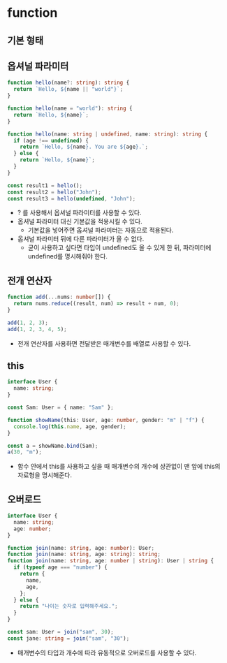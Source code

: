 # function

## 기본 형태

## 옵셔널 파라미터

```typescript
function hello(name?: string): string {
  return `Hello, ${name || "world"}`;
}

function hello(name = "world"): string {
  return `Hello, ${name}`;
}

function hello(name: string | undefined, name: string): string {
  if (age !== undefined) {
    return `Hello, ${name}. You are ${age}.`;
  } else {
    return `Hello, ${name}`;
  }
}

const result1 = hello();
const result2 = hello("John");
const result3 = hello(undefined, "John");
```

- ? 를 사용해서 옵셔널 파라미터를 사용할 수 있다.
- 옵셔널 파라미터 대신 기본값을 적용시킬 수 있다.
  - 기본값을 넣어주면 옵셔널 파라미터는 자동으로 적용된다.
- 옵셔널 파라미터 뒤에 다른 파라미터가 올 수 없다.
  - 굳이 사용하고 싶다면 타입이 undefined도 올 수 있게 한 뒤, 파라미터에 undefined를 명시해줘야 한다.

## 전개 연산자

```typescript
function add(...nums: number[]) {
  return nums.reduce((result, num) => result + num, 0);
}

add(1, 2, 3);
add(1, 2, 3, 4, 5);
```

- 전개 연산자를 사용하면 전달받은 매개변수를 배열로 사용할 수 있다.

## this

```typescript
interface User {
  name: string;
}

const Sam: User = { name: "Sam" };

function showName(this: User, age: number, gender: "m" | "f") {
  console.log(this.name, age, gender);
}

const a = showName.bind(Sam);
a(30, "m");
```

- 함수 안에서 this를 사용하고 싶을 때 매개변수의 개수에 상관없이 맨 앞에 this의 자료형을 명시해준다.

## 오버로드

```typescript
interface User {
  name: string;
  age: number;
}

function join(name: string, age: number): User;
function join(name: string, age: string): string;
function join(name: string, age: number | string): User | string {
  if (typeof age === "number") {
    return {
      name,
      age,
    };
  } else {
    return "나이는 숫자로 입력해주세요.";
  }
}

const sam: User = join("sam", 30);
const jane: string = join("sam", "30");
```

- 매개변수의 타입과 개수에 따라 유동적으로 오버로드를 사용할 수 있다.
